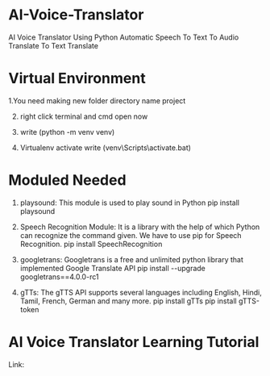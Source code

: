 # AI-Voice-Translator

AI Voice Translator Using Python Automatic Speech To Text To Audio Translate To Text Translate

# Virtual Environment

1.You need making new folder directory name project 

2. right click terminal and cmd open now

3. write (python -m venv venv)

4. Virtualenv activate write (venv\Scripts\activate.bat)

# Moduled Needed

1. playsound: This module is used to play sound in Python
         pip install playsound
   
3. Speech Recognition Module: It is a library with the help of which Python can recognize the command given. We have to use pip for Speech Recognition.
      pip install SpeechRecognition
   
5. googletrans: Googletrans is a free and unlimited python library that implemented Google Translate API
      pip install --upgrade googletrans==4.0.0-rc1
   
7. gTTs: The gTTS API supports several languages including English, Hindi, Tamil, French, German and many  more. 
      pip install gTTs
      pip install gTTS-token



# AI Voice Translator Learning Tutorial

Link: 
